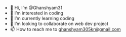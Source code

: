 - 👋 Hi, I’m @Ghanshyam31
- 👀 I’m interested in coding
- 🌱 I’m currently learning coding
- 💞️ I’m looking to collaborate on web dev project
- 📫 How to reach me to ghanshyam305kr@gmail.com

<!---
Ghanshyam-Coder/Ghanshyam-Coder is a ✨ special ✨ repository because its `README.md` (this file) appears on your GitHub profile.
You can click the Preview link to take a look at your changes.
--->
